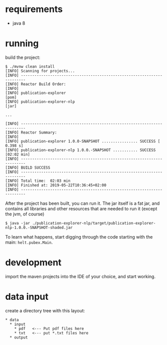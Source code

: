 requirements
============

* java 8

running
=======

build the project:

```
$ ./mvnw clean install
[INFO] Scanning for projects...
[INFO] ------------------------------------------------------------------------
[INFO] Reactor Build Order:
[INFO]
[INFO] publication-explorer                                               [pom]
[INFO] publication-explorer-nlp                                           [jar]

...

[INFO] ------------------------------------------------------------------------
[INFO] Reactor Summary:
[INFO]
[INFO] publication-explorer 1.0.0-SNAPSHOT ................ SUCCESS [  0.398 s]
[INFO] publication-explorer-nlp 1.0.0.-SNAPSHOT ........... SUCCESS [02:02 min]
[INFO] ------------------------------------------------------------------------
[INFO] BUILD SUCCESS
[INFO] ------------------------------------------------------------------------
[INFO] Total time:  02:03 min
[INFO] Finished at: 2019-05-22T10:36:45+02:00
[INFO] ------------------------------------------------------------------------
```

After the project has been built, you can run it. The jar itself is a fat jar, and contains all libraries and other resources that are needed to run it (except the jvm, of course)

```
$ java -jar ./publication-explorer-nlp/target/publication-explorer-nlp-1.0.0.-SNAPSHOT-shaded.jar
```

To learn what happens, start digging through the code starting with the main: `helt.pubex.Main`.

development
===========

import the maven projects into the IDE of your choice, and start working.

data input
==========

create a directory tree with this layout:

```
* data
  * input
    * pdf   <--- Put pdf files here
    * txt   <--- put *.txt files here
  * output
```
